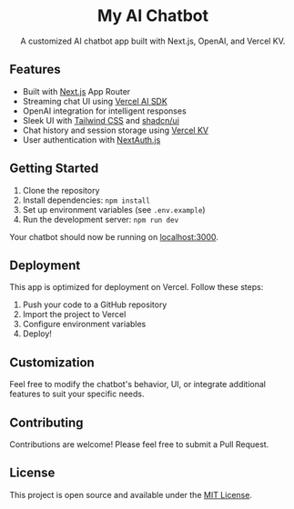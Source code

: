 <h1 align="center">My AI Chatbot</h1>

<p align="center">
  A customized AI chatbot app built with Next.js, OpenAI, and Vercel KV.
</p>

## Features

- Built with [Next.js](https://nextjs.org) App Router
- Streaming chat UI using [Vercel AI SDK](https://sdk.vercel.ai/docs)
- OpenAI integration for intelligent responses
- Sleek UI with [Tailwind CSS](https://tailwindcss.com) and [shadcn/ui](https://ui.shadcn.com)
- Chat history and session storage using [Vercel KV](https://vercel.com/storage/kv)
- User authentication with [NextAuth.js](https://github.com/nextauthjs/next-auth)

## Getting Started

1. Clone the repository
2. Install dependencies: `npm install`
3. Set up environment variables (see `.env.example`)
4. Run the development server: `npm run dev`

Your chatbot should now be running on [localhost:3000](http://localhost:3000/).

## Deployment

This app is optimized for deployment on Vercel. Follow these steps:

1. Push your code to a GitHub repository
2. Import the project to Vercel
3. Configure environment variables
4. Deploy!

## Customization

Feel free to modify the chatbot's behavior, UI, or integrate additional features to suit your specific needs.

## Contributing

Contributions are welcome! Please feel free to submit a Pull Request.

## License

This project is open source and available under the [MIT License](LICENSE).
